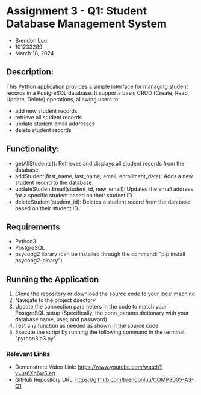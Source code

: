 # Assignment 3 - Q1: Student Database Management System

- Brendon Luu
- 101233289
- March 18, 2024

## Description:

This Python application provides a simple interface for managing student records in a PostgreSQL database.
It supports basic CRUD (Create, Read, Update, Delete) operations, allowing users to:

- add new student records
- retrieve all student records
- update student email addresses
- delete student records

## Functionality:

- getAllStudents(): Retrieves and displays all student records from the database.
- addStudent(first_name, last_name, email, enrollment_date): Adds a new student record to the database.
- updateStudentEmail(student_id, new_email): Updates the email address for a specific student based on their student ID.
- deleteStudent(student_id): Deletes a student record from the database based on their student ID.

## Requirements

- Python3
- PostgreSQL
- psycopg2 library (can be installed through the command: "pip install psycopg2-binary")

## Running the Application

1. Clone the repository or download the source code to your local machine
2. Navigate to the project directory
3. Update the connection parameters in the code to match your PostgreSQL setup (Specifically, the conn_params dictionary with your database name, user, and password)
4. Test any function as needed as shown in the source code
5. Execute the script by running the following command in the terminal: "python3 a3.py"

### Relevant Links

- Demonstrate Video Link: https://www.youtube.com/watch?v=ur6Xn6w5Ieg
- GitHub Repository URL: https://github.com/brendonluu/COMP3005-A3-Q1
